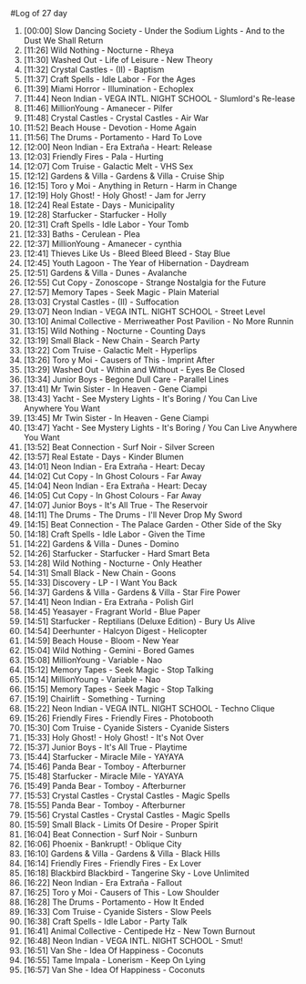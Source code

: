 #Log of 27 day

1. [00:00] Slow Dancing Society - Under the Sodium Lights - And to the Dust We Shall Return
1. [11:26] Wild Nothing - Nocturne - Rheya
1. [11:30] Washed Out - Life of Leisure - New Theory
1. [11:32] Crystal Castles - (II) - Baptism
1. [11:37] Craft Spells - Idle Labor - For the Ages
1. [11:39] Miami Horror - Illumination - Echoplex
1. [11:44] Neon Indian - VEGA INTL. NIGHT SCHOOL - Slumlord's Re-lease
1. [11:46] MillionYoung - Amanecer - Pilfer
1. [11:48] Crystal Castles - Crystal Castles - Air War
1. [11:52] Beach House - Devotion - Home Again
1. [11:56] The Drums - Portamento - Hard To Love
1. [12:00] Neon Indian - Era Extraña - Heart: Release
1. [12:03] Friendly Fires - Pala - Hurting
1. [12:07] Com Truise - Galactic Melt - VHS Sex
1. [12:12] Gardens & Villa - Gardens & Villa - Cruise Ship
1. [12:15] Toro y Moi - Anything in Return - Harm in Change
1. [12:19] Holy Ghost! - Holy Ghost! - Jam for Jerry
1. [12:24] Real Estate - Days - Municipality
1. [12:28] Starfucker - Starfucker - Holly
1. [12:31] Craft Spells - Idle Labor - Your Tomb
1. [12:33] Baths - Cerulean - Plea
1. [12:37] MillionYoung - Amanecer - cynthia
1. [12:41] Thieves Like Us - Bleed Bleed Bleed - Stay Blue
1. [12:45] Youth Lagoon - The Year of Hibernation - Daydream
1. [12:51] Gardens & Villa - Dunes - Avalanche
1. [12:55] Cut Copy - Zonoscope - Strange Nostalgia for the Future
1. [12:57] Memory Tapes - Seek Magic - Plain Material
1. [13:03] Crystal Castles - (II) - Suffocation
1. [13:07] Neon Indian - VEGA INTL. NIGHT SCHOOL - Street Level
1. [13:10] Animal Collective - Merriweather Post Pavilion - No More Runnin
1. [13:15] Wild Nothing - Nocturne - Counting Days
1. [13:19] Small Black - New Chain - Search Party
1. [13:22] Com Truise - Galactic Melt - Hyperlips
1. [13:26] Toro y Moi - Causers of This - Imprint After
1. [13:29] Washed Out - Within and Without - Eyes Be Closed
1. [13:34] Junior Boys - Begone Dull Care - Parallel Lines
1. [13:41] Mr Twin Sister - In Heaven - Gene Ciampi
1. [13:43] Yacht - See Mystery Lights - It's Boring / You Can Live Anywhere You Want
1. [13:45] Mr Twin Sister - In Heaven - Gene Ciampi
1. [13:47] Yacht - See Mystery Lights - It's Boring / You Can Live Anywhere You Want
1. [13:52] Beat Connection - Surf Noir - Silver Screen
1. [13:57] Real Estate - Days - Kinder Blumen
1. [14:01] Neon Indian - Era Extraña - Heart: Decay
1. [14:02] Cut Copy - In Ghost Colours - Far Away
1. [14:04] Neon Indian - Era Extraña - Heart: Decay
1. [14:05] Cut Copy - In Ghost Colours - Far Away
1. [14:07] Junior Boys - It's All True - The Reservoir
1. [14:11] The Drums - The Drums - I'll Never Drop My Sword
1. [14:15] Beat Connection - The Palace Garden - Other Side of the Sky
1. [14:18] Craft Spells - Idle Labor - Given the Time
1. [14:22] Gardens & Villa - Dunes - Domino
1. [14:26] Starfucker - Starfucker - Hard Smart Beta
1. [14:28] Wild Nothing - Nocturne - Only Heather
1. [14:31] Small Black - New Chain - Goons
1. [14:33] Discovery - LP - I Want You Back
1. [14:37] Gardens & Villa - Gardens & Villa - Star Fire Power
1. [14:41] Neon Indian - Era Extraña - Polish Girl
1. [14:45] Yeasayer - Fragrant World - Blue Paper
1. [14:51] Starfucker - Reptilians (Deluxe Edition) - Bury Us Alive
1. [14:54] Deerhunter - Halcyon Digest - Helicopter
1. [14:59] Beach House - Bloom - New Year
1. [15:04] Wild Nothing - Gemini - Bored Games
1. [15:08] MillionYoung - Variable - Nao
1. [15:12] Memory Tapes - Seek Magic - Stop Talking
1. [15:14] MillionYoung - Variable - Nao
1. [15:15] Memory Tapes - Seek Magic - Stop Talking
1. [15:19] Chairlift - Something - Turning
1. [15:22] Neon Indian - VEGA INTL. NIGHT SCHOOL - Techno Clique
1. [15:26] Friendly Fires - Friendly Fires - Photobooth
1. [15:30] Com Truise - Cyanide Sisters - Cyanide Sisters
1. [15:33] Holy Ghost! - Holy Ghost! - It's Not Over
1. [15:37] Junior Boys - It's All True - Playtime
1. [15:44] Starfucker - Miracle Mile - YAYAYA
1. [15:46] Panda Bear - Tomboy - Afterburner
1. [15:48] Starfucker - Miracle Mile - YAYAYA
1. [15:49] Panda Bear - Tomboy - Afterburner
1. [15:53] Crystal Castles - Crystal Castles - Magic Spells
1. [15:55] Panda Bear - Tomboy - Afterburner
1. [15:56] Crystal Castles - Crystal Castles - Magic Spells
1. [15:59] Small Black - Limits Of Desire - Proper Spirit
1. [16:04] Beat Connection - Surf Noir - Sunburn
1. [16:06] Phoenix - Bankrupt! - Oblique City
1. [16:10] Gardens & Villa - Gardens & Villa - Black Hills
1. [16:14] Friendly Fires - Friendly Fires - Ex Lover
1. [16:18] Blackbird Blackbird - Tangerine Sky - Love Unlimited
1. [16:22] Neon Indian - Era Extraña - Fallout
1. [16:25] Toro y Moi - Causers of This - Low Shoulder
1. [16:28] The Drums - Portamento - How It Ended
1. [16:33] Com Truise - Cyanide Sisters - Slow Peels
1. [16:38] Craft Spells - Idle Labor - Party Talk
1. [16:41] Animal Collective - Centipede Hz - New Town Burnout
1. [16:48] Neon Indian - VEGA INTL. NIGHT SCHOOL - Smut!
1. [16:51] Van She - Idea Of Happiness - Coconuts
1. [16:55] Tame Impala - Lonerism - Keep On Lying
1. [16:57] Van She - Idea Of Happiness - Coconuts

